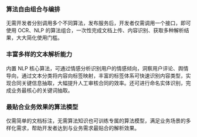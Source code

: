 ### 算法自由组合与编排
无需开发者分别调用多个不同算法，发布服务后，开发者仅需调用一个接口，即可使用 OCR、NLP 的算法组合，一次性完成文档上传、内容识别、获取多种解析结果，大大简化使用门槛。
 
### 丰富多样的文本解析能力
内置 NLP 核心算法，可通过情感分析识别用户的情感倾向，洞察用户评论、舆情导向，通过文本分类将内容向标签映射，丰富的标签体系可快速识别内容类型，实现合同关键信息抽取，大幅提升人工审核合同的效率。还可进行命名实体识别，完成业务最核心的关键词抽取。
 
### 最贴合业务效果的算法模型
仅需简单的文档标注，无需算法知识也可训练专属的算法模型，满足业务场景的多样化需求，帮助开发者达到与业务需求最贴合的解析效果。
